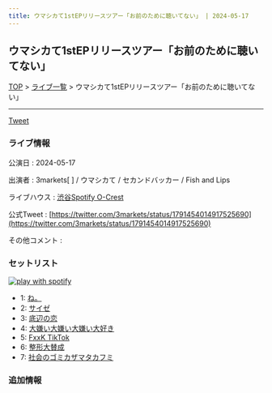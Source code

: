```yaml
---
title: ウマシカて1stEPリリースツアー「お前のために聴いてない」 | 2024-05-17
---
```

## ウマシカて1stEPリリースツアー「お前のために聴いてない」

[TOP](/setlist/) > [ライブ一覧](lives.html) > ウマシカて1stEPリリースツアー「お前のために聴いてない」

___

<a href="https://twitter.com/share?ref_src=twsrc%5Etfw" data-text="3markets[ ]セットリスト > ウマシカて1stEPリリースツアー「お前のために聴いてない」" class="twitter-share-button" data-via="3markets" data-hashtags="3markets" data-related="3markets" data-show-count="false">Tweet</a>

### ライブ情報

公演日
:    2024-05-17

出演者
:    3markets[ ] / ウマシカて / セカンドバッカー / Fish and Lips

ライブハウス
:    [渋谷Spotify O-Crest](livehouse008.html)

公式Tweet
:    [https://twitter.com/3markets/status/1791454014917525690](https://twitter.com/3markets/status/1791454014917525690)

その他コメント
:    

### セットリスト


[![play with spotify](images/spotify-icon.png)](https://open.spotify.com/playlist/2sRiTYNGNTa9r4KylWgDpU)



*  1: [ね。](song076.html)
*  2: [サイゼ](song004.html)
*  3: [底辺の恋](song008.html)
*  4: [大嫌い大嫌い大嫌い大好き](song035.html)
*  5: [FxxK TikTok](song082.html)
*  6: [整形大賛成](song005.html)
*  7: [社会のゴミカザマタカフミ](song002.html)


### 追加情報






<script async src="https://platform.twitter.com/widgets.js" charset="utf-8"></script>